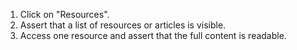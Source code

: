 1. Click on "Resources".
2. Assert that a list of resources or articles is visible.
3. Access one resource and assert that the full content is readable.